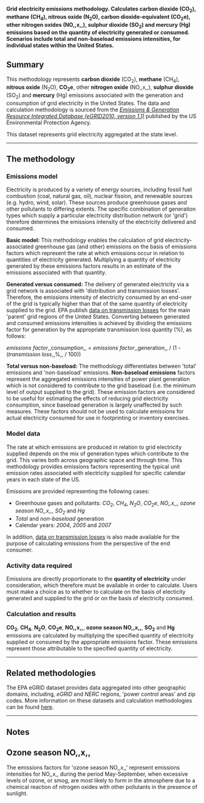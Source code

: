 **Grid electricity emissions methodology. Calculates carbon dioxide
(CO<sub>2</sub>), methane (CH<sub>4</sub>), nitrous oxide (N<sub>2</sub>O), carbon
dioxide-equivalent (CO<sub>2</sub>e), other nitrogen oxides (NO,,x,,), sulphur
dioxide (SO<sub>2</sub>) and mercury (Hg) emissions based on the quantity of
electricity generated or consumed. Scenarios include total and
non-baseload emissions intensities, for individual states within the
United States.**

## Summary

This methodology represents **carbon dioxide** (CO<sub>2</sub>), **methane**
(CH<sub>4</sub>), **nitrous oxide** (N<sub>2</sub>O), **CO<sub>2</sub>e**, other **nitrogen
oxide** (NO,,x,,), **sulphur dioxide** (SO<sub>2</sub>) and **mercury** (Hg)
emissions associated with the generation and consumption of grid
electricity in the United States. The data and calculation methodology
is sourced from the *[Emissions & Generation Resource Integrated
Database (eGRID2010,
version 1.1)](http://www.epa.gov/cleanenergy/energy-resources/egrid/index.html)*
published by the US Environmental Protection Agency.

This dataset represents grid electricity aggregated at the state level.

-----

## The methodology

### Emissions model

Electricity is produced by a variety of energy sources, including fossil
fuel combustion (coal, natural gas, oil), nuclear fission, and renewable
sources (e.g. hydro, wind, solar). These sources produce greenhouse
gases and other pollutants to differing extents. The specific
combination of generation types which supply a particular electricity
distribution network (or 'grid') therefore determines the emissions
intensity of the electricity delivered and consumed.

**Basic model:** This methodology enables the calculation of grid
electricity-associated greenhouse gas (and other) emissions on the basis
of emissions factors which represent the rate at which emissions occur
in relation to quantities of electricity generated. Multiplying a
quantity of electricity generated by these emissions factors results in
an estimate of the emissions associated with that quantity.

**Generated versus consumed:** The delivery of generated electricity via
a grid network is associated with 'distribution and transmission
losses'. Therefore, the emissions intensity of electricity consumed by
an end-user of the grid is typically higher than that of the same
quantity of electricity supplied to the grid. EPA publish [data on
transmission losses](EPA_eGRID_transmission_losses) for the main
'parent' grid regions of the United States. Converting between generated
and consumed emissions intensities is achieved by dividing the emissions
factor for generation by the appropriate transmission loss quantity (%),
as follows:

*emissions factor*,,consumption,, = *emissions factor*,,generation,, /
(1 - (*transmission loss*,,%,, / 100))

**Total versus non-baseload:** The methodology differentiates between
'total' emissions and 'non-baseload' emissions. **Non-baseload
emissions** factors represent the aggregated emissions intensities of
power plant generation which is not considered to contribute to the grid
baseload (i.e. the minimum level of output supplied to the grid). These
emission factors are considered to be useful for estimating the effects
of reducing grid electricity consumption, since baseload generation is
largely unaffected by such measures. These factors should not be used to
calculate emissions for actual electricity consumed for use in
footprinting or inventory exercises.

### Model data

The rate at which emissions are produced in relation to grid electricity
supplied depends on the mix of generation types which contribute to the
grid. This varies both across geographic space and through time. This
methodology provides emissions factors representing the typical unit
emission rates associated with electricity supplied for specific
calendar years in each state of the US.

Emissions are provided representing the following cases:

  - Greenhouse gases and pollutants: *CO<sub>2</sub>*, *CH<sub>4</sub>*, *N<sub>2</sub>O*,
    *CO<sub>2</sub>e*, *NO,,x,,*, *ozone season NO,,x,,*, *SO<sub>2</sub>* and *Hg*
  - *Total* and *non-baseload* generation
  - Calendar years: *2004*, *2005* and *2007*

In addition, [data on transmission
losses](EPA_eGRID_transmission_losses) is also made available for the
purpose of calculating emissions from the perspective of the end
consumer.

### Activity data required

Emissions are directly proportionate to the **quantity of electricity**
under consideration, which therefore must be available in order to
calculate. Users must make a choice as to whether to calculate on the
basis of electicity generated and supplied to the grid or on the basis
of electricity consumed.

### Calculation and results

**CO<sub>2</sub>**, **CH<sub>4</sub>**, **N<sub>2</sub>O**, **CO<sub>2</sub>e**, **NO,,x,,**,
**ozone season NO,,x,,**, **SO<sub>2</sub>** and **Hg** emissions are
calculated by multiplying the specified quantity of electricity supplied
or consumed by the appropriate emissions factor. These emissions
represent those attributable to the specified quantity of electricity.

-----

## Related methodologies

The EPA eGRID dataset provides data aggregated into other geographic
domains, including, *eGRID* and *NERC* regions, 'power control areas'
and zip codes. More information on these datasets and calculation
methodologies can be found [here](US_E_grid).

-----

## Notes

## Ozone season NO,,x,,

The emissions factors for 'ozone season NO,,x,,' represent emissions
intensities for NO,,x,, during the period May-September, when excessive
levels of ozone, or smog, are most likely to form in the atmosphere due
to a chemical reaction of nitrogen oxides with other pollutants in the
presence of sunlight.
